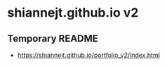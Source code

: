 # shiannejt.github.io v2

## Temporary README

- https://shiannejt.github.io/portfolio_v2/index.html
